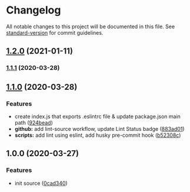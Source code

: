 # Changelog

All notable changes to this project will be documented in this file. See [standard-version](https://github.com/conventional-changelog/standard-version) for commit guidelines.

## [1.2.0](https://github.com/boringcodes/eslint-config/compare/v1.1.1...v1.2.0) (2021-01-11)

### [1.1.1](https://github.com/boringcodes/eslint-config/compare/v1.1.0...v1.1.1) (2020-03-28)



## [1.1.0](https://github.com/boringcodes/eslint-config/compare/v1.0.0...v1.1.0) (2020-03-28)


### Features

* create index.js that exports .eslintrc file & update package.json main path ([924bead](https://github.com/boringcodes/eslint-config/commit/924bead))
* **github:** add lint-source workflow, update Lint Status badge ([883ad01](https://github.com/boringcodes/eslint-config/commit/883ad01))
* **scripts:** add lint using eslint, add husky pre-commit hook ([b52308c](https://github.com/boringcodes/eslint-config/commit/b52308c))



## 1.0.0 (2020-03-27)


### Features

* init source ([0cad340](https://github.com/boringcodes/eslint-config/commit/0cad340))
